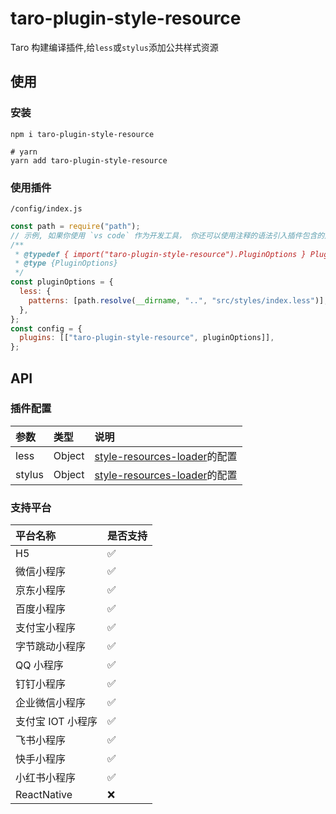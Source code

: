 # taro-plugin-style-resource

Taro 构建编译插件,给`less`或`stylus`添加公共样式资源

## 使用

### 安装

```
npm i taro-plugin-style-resource

# yarn
yarn add taro-plugin-style-resource
```

### 使用插件

`/config/index.js`

```js
const path = require("path");
// 示例, 如果你使用 `vs code` 作为开发工具， 你还可以使用注释的语法引入插件包含的声明文件，可获得类似于typescript的友好提示
/**
 * @typedef { import("taro-plugin-style-resource").PluginOptions } PluginOptions
 * @type {PluginOptions}
 */
const pluginOptions = {
  less: {
    patterns: [path.resolve(__dirname, "..", "src/styles/index.less")],
  },
};
const config = {
  plugins: [["taro-plugin-style-resource", pluginOptions]],
};
```

## API

### 插件配置

| 参数   | 类型   | 说明                                                                                              |
| :----- | :----- | :------------------------------------------------------------------------------------------------ |
| less   | Object | [style-resources-loader](https://developers.weixin.qq.com/miniprogram/dev/devtools/ci.html)的配置 |
| stylus | Object | [style-resources-loader](https://developers.weixin.qq.com/miniprogram/dev/devtools/ci.html)的配置 |

### 支持平台

| 平台名称          | 是否支持 |
| :---------------- | :------- |
| H5                | ✅       |
| 微信小程序        | ✅       |
| 京东小程序        | ✅       |
| 百度小程序        | ✅       |
| 支付宝小程序      | ✅       |
| 字节跳动小程序    | ✅       |
| QQ 小程序         | ✅       |
| 钉钉小程序        | ✅       |
| 企业微信小程序    | ✅       |
| 支付宝 IOT 小程序 | ✅       |
| 飞书小程序        | ✅       |
| 快手小程序        | ✅       |
| 小红书小程序      | ✅       |
| ReactNative       | ❌       |
